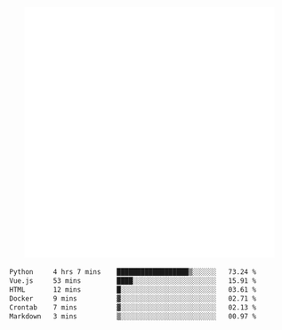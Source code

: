 <div align="center">
    <a href="https://konst.fish">
        <img src="https://raw.githubusercontent.com/konstfish/konstfish/master/fish.svg" alt="Logo" width="450"/>
    </a>
</div>

<!--START_SECTION:waka-->

```text
Python     4 hrs 7 mins    ██████████████████▒░░░░░░   73.24 %
Vue.js     53 mins         ████░░░░░░░░░░░░░░░░░░░░░   15.91 %
HTML       12 mins         █░░░░░░░░░░░░░░░░░░░░░░░░   03.61 %
Docker     9 mins          ▓░░░░░░░░░░░░░░░░░░░░░░░░   02.71 %
Crontab    7 mins          ▓░░░░░░░░░░░░░░░░░░░░░░░░   02.13 %
Markdown   3 mins          ▒░░░░░░░░░░░░░░░░░░░░░░░░   00.97 %
```

<!--END_SECTION:waka-->
